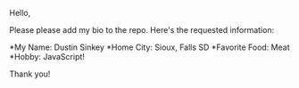 Hello,

Please please add my bio to the repo. Here's the requested information:

*My Name: Dustin Sinkey
*Home City: Sioux, Falls SD
*Favorite Food: Meat
*Hobby: JavaScript!

Thank you!
